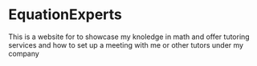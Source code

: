 # EquationExperts
This is a website for to showcase my knoledge in math and offer tutoring services and how to set up a meeting with me or other tutors under my company
